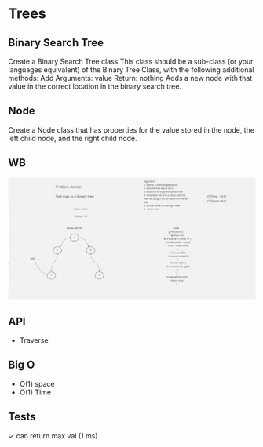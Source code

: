 # Trees

## Binary Search Tree

Create a Binary Search Tree class
This class should be a sub-class (or your languages equivalent) of the Binary Tree Class, with the following additional methods:
Add
Arguments: value
Return: nothing
Adds a new node with that value in the correct location in the binary search tree.

## Node

Create a Node class that has properties for the value stored in the node, the left child node, and the right child node.

## WB

![pic](MAX.png)

## API

- Traverse

## Big O

- O(1) space
- O(1) Time

## Tests

✓ can return max val (1 ms)
